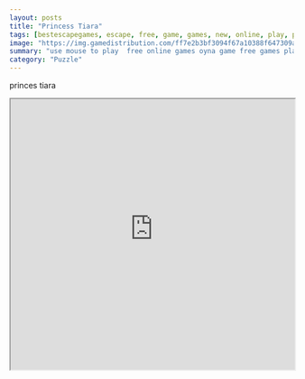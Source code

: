 ```yaml
---
layout: posts
title: "Princess Tiara"
tags: [bestescapegames, escape, free, game, games, new, online, play, princes, download, tiara, free, online, games, oyna, game, free, games, play, play, games]
image: "https://img.gamedistribution.com/ff7e2b3bf3094f67a10388f647309a64.jpg"
summary: "use mouse to play  free online games oyna game free games play play games"
category: "Puzzle"
---
```


princes tiara

<iframe width="100%" height="480px;" src="https://flash.gamedistribution.com?game=ff7e2b3bf3094f67a10388f647309a64"></iframe>